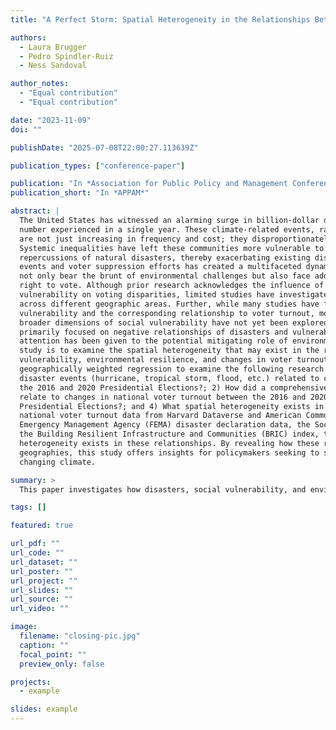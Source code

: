 ```yaml
---
title: "A Perfect Storm: Spatial Heterogeneity in the Relationships Between Natural Disasters, Social Vulnerability, Resilience, and Voter Turnout"

authors:
  - Laura Brugger
  - Pedro Spindler-Ruiz
  - Ness Sandoval

author_notes:
  - "Equal contribution"
  - "Equal contribution"

date: "2023-11-09"
doi: ""

publishDate: "2025-07-08T22:00:27.113639Z"

publication_types: ["conference-paper"]

publication: "In *Association for Public Policy and Management Conference*"
publication_short: "In *APPAM*"

abstract: |
  The United States has witnessed an alarming surge in billion-dollar disasters, setting a record for the
  number experienced in a single year. These climate-related events, ranging from wildfires to hurricanes,
  are not just increasing in frequency and cost; they disproportionately impact minority communities.
  Systemic inequalities have left these communities more vulnerable to the physical and socio-economic
  repercussions of natural disasters, thereby exacerbating existing disparities. This intersection of climate
  events and voter suppression efforts has created a multifaceted dynamic, where vulnerable populations
  not only bear the brunt of environmental challenges but also face additional hurdles in exercising their
  right to vote. Although prior research acknowledges the influence of natural disasters and social
  vulnerability on voting disparities, limited studies have investigated how these relationships may vary
  across different geographic areas. Further, while many studies have focused on characteristics related to
  vulnerability and the corresponding relationship to voter turnout, more holistic measures that encompass
  broader dimensions of social vulnerability have not yet been explored. Finally, existing literature has
  primarily focused on negative relationships of disasters and vulnerability on voting behavior. Limited
  attention has been given to the potential mitigating role of environmental resilience. The purpose of this
  study is to examine the spatial heterogeneity that may exist in the relationships between disasters, social
  vulnerability, environmental resilience, and changes in voter turnout. Specifically, this study uses
  geographically weighted regression to examine the following research questions: 1) To what extent were
  disaster events (hurricane, tropical storm, flood, etc.) related to changes in national voter turnout between
  the 2016 and 2020 Presidential Elections?; 2) How did a comprehensive measure of social vulnerability
  relate to changes in national voter turnout between the 2016 and 2020 Presidential Elections?; 3) How was environmental resilience related to changes in national voter turnout between the 2016 and 2020
  Presidential Elections?; and 4) What spatial heterogeneity exists in the above relationships? Using
  national voter turnout data from Harvard Dataverse and American Community Survey Data, Federal
  Emergency Management Agency (FEMA) disaster declaration data, the Social Vulnerability Index, and
  the Building Resilient Infrastructure and Communities (BRIC) index, this study observes that spatial
  heterogeneity exists in these relationships. By revealing how these relationships may vary across different
  geographies, this study offers insights for policymakers seeking to safeguard voting rights amid a quickly
  changing climate.

summary: >
  This paper investigates how disasters, social vulnerability, and environmental resilience are spatially related to changes in voter turnout between the 2016 and 2020 U.S. Presidential Elections, revealing geographic variation in these dynamics and offering insights for protecting voting rights in the face of climate change.

tags: []

featured: true

url_pdf: ""
url_code: ""
url_dataset: ""
url_poster: ""
url_project: ""
url_slides: ""
url_source: ""
url_video: ""

image:
  filename: "closing-pic.jpg"
  caption: ""
  focal_point: ""
  preview_only: false

projects:
  - example

slides: example
---
```

